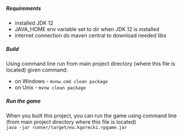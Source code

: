 ##### Requirements
 * installed JDK 12
 * JAVA_HOME env variable set to dir when JDK 12 is installed
 * internet connection do maven central to download needed libs
 
##### Build
Using command line run from main project directory (where this file is located) given command:
* on Windows - `mvnw.cmd clean package`
* on Unix - `mvnw clean package`

##### Run the game
When you built this project, you can run the game using command line (from main project directory where this file is located)<br>
`java -jar runner/target/eu.kgorecki.rpgame.jar` 